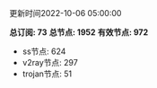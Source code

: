更新时间2022-10-06 05:00:00

**总订阅: 73**
**总节点: 1952**
**有效节点: 972**
- ss节点: 624
- v2ray节点: 297
- trojan节点: 51
